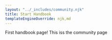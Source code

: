 ```yaml
---
layout: "../_includes/community.njk"
title: Start Handbook
templateEngineOverride: njk,md
---
```

First handbook page!
This iss the community page